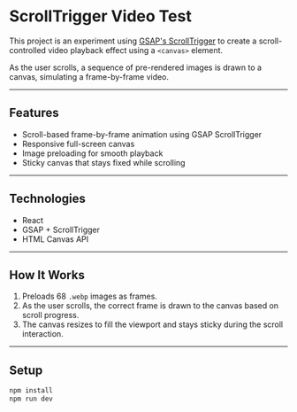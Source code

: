 # ScrollTrigger Video Test

This project is an experiment using [GSAP's ScrollTrigger](https://greensock.com/scrolltrigger/) to create a scroll-controlled video playback effect using a `<canvas>` element.

As the user scrolls, a sequence of pre-rendered images is drawn to a canvas, simulating a frame-by-frame video.

---

## Features

- Scroll-based frame-by-frame animation using GSAP ScrollTrigger  
- Responsive full-screen canvas  
- Image preloading for smooth playback  
- Sticky canvas that stays fixed while scrolling

---

## Technologies

- React  
- GSAP + ScrollTrigger  
- HTML Canvas API

---

## How It Works

1. Preloads 68 `.webp` images as frames.
2. As the user scrolls, the correct frame is drawn to the canvas based on scroll progress.
3. The canvas resizes to fill the viewport and stays sticky during the scroll interaction.

---

## Setup

```bash
npm install
npm run dev